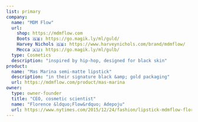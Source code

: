 ```yaml
---
list: primary
company:
  name: "MDM Flow"
  url:
    shop: https://mdmflow.com
    Boots 🇬🇧: https://go.magik.ly/ml/guld/
    Harvey Nichols 🇬🇧: https://www.harveynichols.com/brand/mdmflow/
    Mecca 🇦🇺: https://go.magik.ly/ml/gulb/
  type: Cosmetics
  description: "inspired by hip-hop, designed for black skin"
product:
  name: "Mas Marina semi-matte lipstick"
  description: "in their signature black &amp; gold packaging"
  url: https://mdmflow.com/product/mas-marina
owner:
  type: owner-founder
  title: "CEO, cosmetic scientist"
  name: "Florence &ldquo;Flow&rdquo; Adepoju"
  url: https://www.nytimes.com/2015/12/24/fashion/lipstick-mdmflow-florence-adepoju.html
---
```

